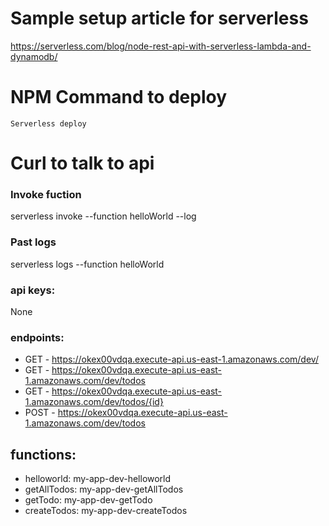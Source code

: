 # Sample setup article for serverless

https://serverless.com/blog/node-rest-api-with-serverless-lambda-and-dynamodb/

# NPM Command to deploy

```
Serverless deploy
```

# Curl to talk to api

### Invoke fuction

serverless invoke --function helloWorld --log

### Past logs

serverless logs --function helloWorld

### api keys:

None

### endpoints:

- GET - https://okex00vdqa.execute-api.us-east-1.amazonaws.com/dev/
- GET - https://okex00vdqa.execute-api.us-east-1.amazonaws.com/dev/todos
- GET - https://okex00vdqa.execute-api.us-east-1.amazonaws.com/dev/todos/{id}
- POST - https://okex00vdqa.execute-api.us-east-1.amazonaws.com/dev/todos

## functions:

- helloworld: my-app-dev-helloworld
- getAllTodos: my-app-dev-getAllTodos
- getTodo: my-app-dev-getTodo
- createTodos: my-app-dev-createTodos
